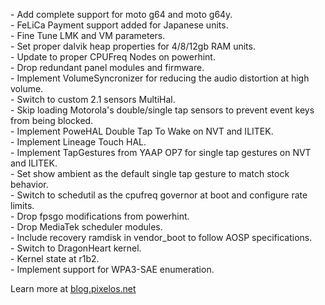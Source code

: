 \- Add complete support for moto g64 and moto g64y.  
\- FeLiCa Payment support added for Japanese units.  
\- Fine Tune LMK and VM parameters.  
\- Set proper dalvik heap properties for 4/8/12gb RAM units.  
\- Update to proper CPUFreq Nodes on powerhint.  
\- Drop redundant panel modules and firmware.  
\- Implement VolumeSyncronizer for reducing the audio distortion at high volume.  
\- Switch to custom 2.1 sensors MultiHal.  
\- Skip loading Motorola's double/single tap sensors to prevent event keys from being blocked.  
\- Implement PoweHAL Double Tap To Wake on NVT and ILITEK.  
\- Implement Lineage Touch HAL.  
\- Implement TapGestures from YAAP OP7 for single tap gestures on NVT and ILITEK.  
\- Set show ambient as the default single tap gesture to match stock behavior.  
\- Switch to schedutil as the cpufreq governor at boot and configure rate limits.  
\- Drop fpsgo modifications from powerhint.  
\- Drop MediaTek scheduler modules.  
\- Include recovery ramdisk in vendor_boot to follow AOSP specifications.  
\- Switch to DragonHeart kernel.  
\- Kernel state at r1b2.  
\- Implement support for WPA3-SAE enumeration.  

Learn more at [blog.pixelos.net](https://blog.pixelos.net/)
